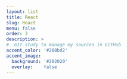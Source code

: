```yaml
---
layout: list
title: React
slug: React
menu: false
order: 3
description: >
#  GIT study to manage my sources in GitHub
accent_color: '#268bd2'
accent_image:
  background: '#202020'
  overlay:    false
---
```

